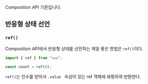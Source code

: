Composition API 기준입니다.

## 반응형 상태 선언

### `ref()`

Composition API에서 반응형 상태를 선언하는 제일 좋은 방법은 `ref()`이다.

```js
import { ref } from "vue";

const count = ref(0);
```

`ref()`는 인수를 받아서 `.value ` 속성이 있는 ref 객체에 래핑하여 반환한다.
